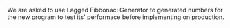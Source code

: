 We are asked to use Lagged Fibbonaci Generator to generated numbers for the new program to test its' performace before implementing on production.

